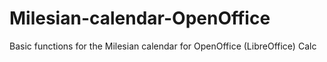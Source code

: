 # Milesian-calendar-OpenOffice
Basic functions for the Milesian calendar for OpenOffice (LibreOffice) Calc
